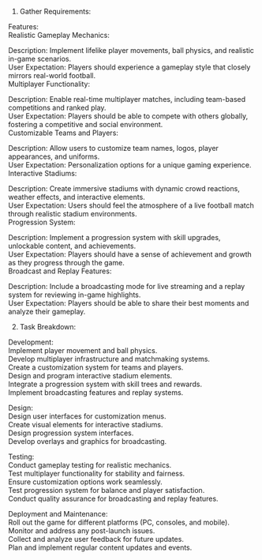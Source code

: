 1. Gather Requirements:

Features:<br>
Realistic Gameplay Mechanics:

Description: Implement lifelike player movements, ball physics, and realistic in-game scenarios.<br>
User Expectation: Players should experience a gameplay style that closely mirrors real-world football.<br>
Multiplayer Functionality:

Description: Enable real-time multiplayer matches, including team-based competitions and ranked play.<br>
User Expectation: Players should be able to compete with others globally, fostering a competitive and social environment.<br>
Customizable Teams and Players:

Description: Allow users to customize team names, logos, player appearances, and uniforms.<br>
User Expectation: Personalization options for a unique gaming experience.<br>
Interactive Stadiums:

Description: Create immersive stadiums with dynamic crowd reactions, weather effects, and interactive elements.<br>
User Expectation: Users should feel the atmosphere of a live football match through realistic stadium environments.<br>
Progression System:

Description: Implement a progression system with skill upgrades, unlockable content, and achievements.<br>
User Expectation: Players should have a sense of achievement and growth as they progress through the game.<br>
Broadcast and Replay Features:

Description: Include a broadcasting mode for live streaming and a replay system for reviewing in-game highlights.<br>
User Expectation: Players should be able to share their best moments and analyze their gameplay.

2. Task Breakdown:
   
Development:<br>
Implement player movement and ball physics.<br>
Develop multiplayer infrastructure and matchmaking systems.<br>
Create a customization system for teams and players.<br>
Design and program interactive stadium elements.<br>
Integrate a progression system with skill trees and rewards.<br>
Implement broadcasting features and replay systems.

Design:<br>
Design user interfaces for customization menus.<br>
Create visual elements for interactive stadiums.<br>
Design progression system interfaces.<br>
Develop overlays and graphics for broadcasting.

Testing:<br>
Conduct gameplay testing for realistic mechanics.<br>
Test multiplayer functionality for stability and fairness.<br>
Ensure customization options work seamlessly.<br>
Test progression system for balance and player satisfaction.<br>
Conduct quality assurance for broadcasting and replay features.

Deployment and Maintenance:<br>
Roll out the game for different platforms (PC, consoles, and mobile).<br>
Monitor and address any post-launch issues.<br>
Collect and analyze user feedback for future updates.<br>
Plan and implement regular content updates and events.